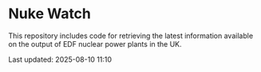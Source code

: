 # Nuke Watch

This repository includes code for retrieving the latest information available on the output of EDF nuclear power plants in the UK.

Last updated: 2025-08-10 11:10